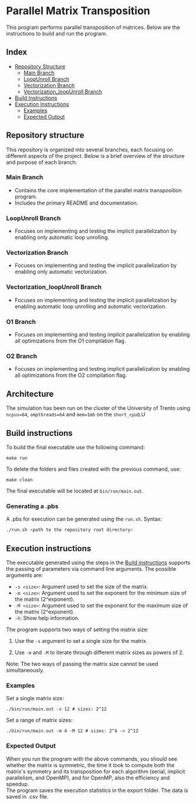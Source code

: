 # Parallel Matrix Transposition
This program performs parallel transposition of matrices. Below are the instructions to build and run the program.

## Index
- [Repository Structure](#repository-structure)
  - [Main Branch](#main-branch)
  - [LoopUnroll Branch](#loopunroll-branch)
  - [Vectorization Branch](#vectorization-branch)
  - [Vectorization_loopUnroll Branch](#vectorization_loopunroll-branch)
- [Build Instructions](#build-instructions)
- [Execution Instructions](#execution-instructions)
    - [Examples](#examples)
    - [Expected Output](#expected-output)

## Repository structure
This repository is organized into several branches, each focusing on different aspects of the project. Below is a brief 
overview of the structure and purpose of each branch: 
### Main Branch
- Contains the core implementation of the parallel matrix transposition program. 
- Includes the primary README and documentation. 
### LoopUnroll Branch
- Focuses on implementing and testing the implicit parallelization by enabling only automatic loop unrolling.  
### Vectorization Branch
- Focuses on implementing and testing the implicit parallelization by enabling only automatic vectorization.
### Vectorization_loopUnroll Branch
- Focuses on implementing and testing the implicit parallelization by enabling automatic loop unrolling and automatic vectorization.
### O1 Branch
- Focuses on implementing and testing implicit parallelization by enabling all optimizations from the O1 compilation flag.
### O2 Branch
- Focuses on implementing and testing implicit parallelization by enabling all optimizations from the O2 compilation flag.

## Architecture
The simulation has been run on the cluster of the University of Trento using `ncpus=64`, `ompthreads=64` and `mem=1mb`
on the `short_cpuQ`.U
## Build instructions
To build the final executable use the following command:
```shell 
make run
```

To delete the folders and files created with the previous command, use:
```shell
make clean
```
The final executable will be located at `` bin/run/main.out ``.
### Generating a .pbs
A .pbs for execution can be generated using the `run.sh`. 
Syntax:
```bash
./run.sh <path to the repository root directory>
```



## Execution instructions
The executable generated using the steps in the [Build instructions](#build-intructions)
supports the passing of parameters via command line arguments. The possible arguments are:
- `-s <size>`: Argument used to set the size of the matrix.
- `-m <size>`: Argument used to set the exponent for the minimum size of the matrix (2^exponent).
- `-M <size>`: Argument used to set the exponent for the maximum size of the matrix (2^exponent).
- `-h`: Show help information.

The program supports two ways of setting the matrix size:

1) Use the `-s` argument to set a single size for the matrix.

2) Use `-m` and `-M` to iterate through different matrix sizes as powers of 2.

Note: The two ways of passing the matrix size cannot be used simultaneously.

### Examples

Set a single matrix size:
```shell
./bin/run/main.out -s 12 # sizes: 2^12
```

Set a range of matrix sizes:
```shell
./bin/run/main.out -m 4 -M 12 # sizes: 2^4 -> 2^12
```

### Expected Output

When you run the program with the above commands, you should see whether the matrix is symmetric, the time it took to 
compute both the matrix's symmetry and its transposition for each algorithm (serial, implicit parallelism, and OpenMP), 
and for OpenMP, also the efficiency and speedup.\
The program saves the execution statistics in the export folder. The data is saved in .csv file.

